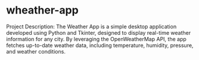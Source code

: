 # wheather-app
Project Description: The Weather App is a simple desktop application developed using Python and Tkinter, designed to display real-time weather information for any city. By leveraging the OpenWeatherMap API, the app fetches up-to-date weather data, including temperature, humidity, pressure, and weather conditions.
